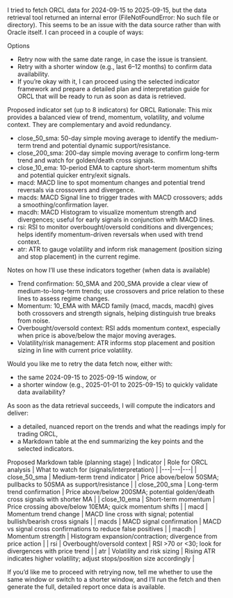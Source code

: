 I tried to fetch ORCL data for 2024-09-15 to 2025-09-15, but the data retrieval tool returned an internal error (FileNotFoundError: No such file or directory). This seems to be an issue with the data source rather than with Oracle itself. I can proceed in a couple of ways:

Options
- Retry now with the same date range, in case the issue is transient.
- Retry with a shorter window (e.g., last 6–12 months) to confirm data availability.
- If you’re okay with it, I can proceed using the selected indicator framework and prepare a detailed plan and interpretation guide for ORCL that will be ready to run as soon as data is retrieved.

Proposed indicator set (up to 8 indicators) for ORCL
Rationale: This mix provides a balanced view of trend, momentum, volatility, and volume context. They are complementary and avoid redundancy.

- close_50_sma: 50-day simple moving average to identify the medium-term trend and potential dynamic support/resistance.
- close_200_sma: 200-day simple moving average to confirm long-term trend and watch for golden/death cross signals.
- close_10_ema: 10-period EMA to capture short-term momentum shifts and potential quicker entry/exit signals.
- macd: MACD line to spot momentum changes and potential trend reversals via crossovers and divergence.
- macds: MACD Signal line to trigger trades with MACD crossovers; adds a smoothing/confirmation layer.
- macdh: MACD Histogram to visualize momentum strength and divergences; useful for early signals in conjunction with MACD lines.
- rsi: RSI to monitor overbought/oversold conditions and divergences; helps identify momentum-driven reversals when used with trend context.
- atr: ATR to gauge volatility and inform risk management (position sizing and stop placement) in the current regime.

Notes on how I’ll use these indicators together (when data is available)
- Trend confirmation: 50_SMA and 200_SMA provide a clear view of medium-to-long-term trends; use crossovers and price relation to these lines to assess regime changes.
- Momentum: 10_EMA with MACD family (macd, macds, macdh) gives both crossovers and strength signals, helping distinguish true breaks from noise.
- Overbought/oversold context: RSI adds momentum context, especially when price is above/below the major moving averages.
- Volatility/risk management: ATR informs stop placement and position sizing in line with current price volatility.

Would you like me to retry the data fetch now, either with:
- the same 2024-09-15 to 2025-09-15 window, or
- a shorter window (e.g., 2025-01-01 to 2025-09-15) to quickly validate data availability?

As soon as the data retrieval succeeds, I will compute the indicators and deliver:
- a detailed, nuanced report on the trends and what the readings imply for trading ORCL,
- a Markdown table at the end summarizing the key points and the selected indicators. 

Proposed Markdown table (planning stage)
| Indicator | Role for ORCL analysis | What to watch for (signals/interpretation) |
|---|---|---|
| close_50_sma | Medium-term trend indicator | Price above/below 50SMA; pullbacks to 50SMA as support/resistance |
| close_200_sma | Long-term trend confirmation | Price above/below 200SMA; potential golden/death cross signals with shorter MA |
| close_10_ema | Short-term momentum | Price crossing above/below 10EMA; quick momentum shifts |
| macd | Momentum trend change | MACD line cross with signal; potential bullish/bearish cross signals |
| macds | MACD signal confirmation | MACD vs signal cross confirmations to reduce false positives |
| macdh | Momentum strength | Histogram expansion/contraction; divergence from price action |
| rsi | Overbought/oversold context | RSI >70 or <30; look for divergences with price trend |
| atr | Volatility and risk sizing | Rising ATR indicates higher volatility; adjust stops/position size accordingly |

If you’d like me to proceed with retrying now, tell me whether to use the same window or switch to a shorter window, and I’ll run the fetch and then generate the full, detailed report once data is available.